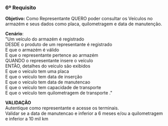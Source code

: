 ### 6º Requisito
**Objetivo:** Como Representante QUERO poder consultar os Veículos no armazém e seus dados como placa, quilometragem e data de manutenção.

<b>Cenário</b>:  <br />
"Um veículo do armazém é registrado <br />
DESDE o produto de um representante é registrado <br />
E que o armazém é válido <br />
E que o representante pertence ao armazém <br />
QUANDO o representante insere o veículo <br />
ENTÃO, detalhes do veículo são exibidos <br />
E que o veículo tem uma placa <br />
E que o veículo tem data de inserção <br />
E que o veículo tem data de manutencao <br />
E que o veículo tem capacidade de transporte <br />
E que o veículo tem quilometragem de transporte ." <br />

<b>VALIDAÇÃO</b><br />
Autentique como representante e acesse os terminais.<br />
Validar se a data de manutencao e inferior a 6 meses e/ou a quilometragem e inferior a 10 mil km


